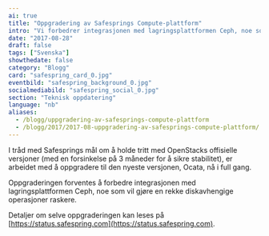 ```yaml
---
ai: true
title: "Oppgradering av Safesprings Compute-plattform"
intro: "Vi forbedrer integrasjonen med lagringsplattformen Ceph, noe som vil gjøre en rekke diskavhengige operasjoner raskere."
date: "2017-08-28"
draft: false
tags: ["Svenska"]
showthedate: false
category: "Blogg"
card: "safespring_card_0.jpg"
eventbild: "safespring_background_0.jpg"
socialmediabild: "safespring_social_0.jpg"
section: "Teknisk oppdatering"
language: "nb"
aliases:
  - /blogg/uppgradering-av-safesprings-compute-plattform
  - /blogg/2017/2017-08-uppgradering-av-safesprings-compute-plattform/
---
```

I tråd med Safesprings mål om å holde tritt med OpenStacks offisielle versjoner (med en forsinkelse på 3 måneder for å sikre stabilitet), er arbeidet med å oppgradere til den nyeste versjonen, Ocata, nå i full gang.

Oppgraderingen forventes å forbedre integrasjonen med lagringsplattformen Ceph, noe som vil gjøre en rekke diskavhengige operasjoner raskere.

Detaljer om selve oppgraderingen kan leses på [https://status.safespring.com](https://status.safespring.com).
